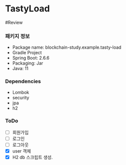 # TastyLoad
#Review
### 패키지 정보
- Package name: blockchain-study.example.tasty-load
- Gradle Project
- Spring Boot: 2.6.6
- Packaging: Jar
- Java: 11

### Dependencies
- Lombok
- security
- jpa
- h2


### ToDo
- [ ] 회원가입
- [ ] 로그인
- [ ] 로그아웃
- [x] user 객체
- [x] H2 db 스크립트 생성.
